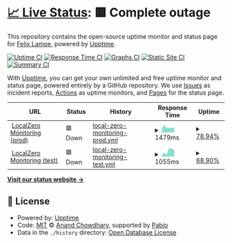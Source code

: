 # [📈 Live Status](https://fblampe.github.io/localzero-monitoring-upptime): <!--live status--> **🟥 Complete outage**

This repository contains the open-source uptime monitor and status page for [Felix Lampe](https://fblampe.github.io/localzero-monitoring-upptime), powered by [Upptime](https://github.com/upptime/upptime).

[![Uptime CI](https://github.com/fblampe/localzero-monitoring-upptime/workflows/Uptime%20CI/badge.svg)](https://github.com/fblampe/localzero-monitoring-upptime/actions?query=workflow%3A%22Uptime+CI%22)
[![Response Time CI](https://github.com/fblampe/localzero-monitoring-upptime/workflows/Response%20Time%20CI/badge.svg)](https://github.com/fblampe/localzero-monitoring-upptime/actions?query=workflow%3A%22Response+Time+CI%22)
[![Graphs CI](https://github.com/fblampe/localzero-monitoring-upptime/workflows/Graphs%20CI/badge.svg)](https://github.com/fblampe/localzero-monitoring-upptime/actions?query=workflow%3A%22Graphs+CI%22)
[![Static Site CI](https://github.com/fblampe/localzero-monitoring-upptime/workflows/Static%20Site%20CI/badge.svg)](https://github.com/fblampe/localzero-monitoring-upptime/actions?query=workflow%3A%22Static+Site+CI%22)
[![Summary CI](https://github.com/fblampe/localzero-monitoring-upptime/workflows/Summary%20CI/badge.svg)](https://github.com/fblampe/localzero-monitoring-upptime/actions?query=workflow%3A%22Summary+CI%22)

With [Upptime](https://upptime.js.org), you can get your own unlimited and free uptime monitor and status page, powered entirely by a GitHub repository. We use [Issues](https://github.com/fblampe/localzero-monitoring-upptime/issues) as incident reports, [Actions](https://github.com/fblampe/localzero-monitoring-upptime/actions) as uptime monitors, and [Pages](https://fblampe.github.io/localzero-monitoring-upptime) for the status page.

<!--start: status pages-->
<!-- This summary is generated by Upptime (https://github.com/upptime/upptime) -->
<!-- Do not edit this manually, your changes will be overwritten -->
<!-- prettier-ignore -->
| URL | Status | History | Response Time | Uptime |
| --- | ------ | ------- | ------------- | ------ |
| <img alt="" src="https://icons.duckduckgo.com/ip3/monitoring.localzero.net.ico" height="13"> [LocalZero Monitoring (prod)](https://monitoring.localzero.net/) | 🟥 Down | [local-zero-monitoring-prod.yml](https://github.com/fblampe/localzero-monitoring-upptime/commits/HEAD/history/local-zero-monitoring-prod.yml) | <details><summary><img alt="Response time graph" src="./graphs/local-zero-monitoring-prod/response-time-week.png" height="20"> 1479ms</summary><br><a href="https://fblampe.github.io/localzero-monitoring-upptime/history/local-zero-monitoring-prod"><img alt="Response time 1479" src="https://img.shields.io/endpoint?url=https%3A%2F%2Fraw.githubusercontent.com%2Ffblampe%2Flocalzero-monitoring-upptime%2FHEAD%2Fapi%2Flocal-zero-monitoring-prod%2Fresponse-time.json"></a><br><a href="https://fblampe.github.io/localzero-monitoring-upptime/history/local-zero-monitoring-prod"><img alt="24-hour response time 0" src="https://img.shields.io/endpoint?url=https%3A%2F%2Fraw.githubusercontent.com%2Ffblampe%2Flocalzero-monitoring-upptime%2FHEAD%2Fapi%2Flocal-zero-monitoring-prod%2Fresponse-time-day.json"></a><br><a href="https://fblampe.github.io/localzero-monitoring-upptime/history/local-zero-monitoring-prod"><img alt="7-day response time 1479" src="https://img.shields.io/endpoint?url=https%3A%2F%2Fraw.githubusercontent.com%2Ffblampe%2Flocalzero-monitoring-upptime%2FHEAD%2Fapi%2Flocal-zero-monitoring-prod%2Fresponse-time-week.json"></a><br><a href="https://fblampe.github.io/localzero-monitoring-upptime/history/local-zero-monitoring-prod"><img alt="30-day response time 1479" src="https://img.shields.io/endpoint?url=https%3A%2F%2Fraw.githubusercontent.com%2Ffblampe%2Flocalzero-monitoring-upptime%2FHEAD%2Fapi%2Flocal-zero-monitoring-prod%2Fresponse-time-month.json"></a><br><a href="https://fblampe.github.io/localzero-monitoring-upptime/history/local-zero-monitoring-prod"><img alt="1-year response time 1479" src="https://img.shields.io/endpoint?url=https%3A%2F%2Fraw.githubusercontent.com%2Ffblampe%2Flocalzero-monitoring-upptime%2FHEAD%2Fapi%2Flocal-zero-monitoring-prod%2Fresponse-time-year.json"></a></details> | <details><summary><a href="https://fblampe.github.io/localzero-monitoring-upptime/history/local-zero-monitoring-prod">78.94%</a></summary><a href="https://fblampe.github.io/localzero-monitoring-upptime/history/local-zero-monitoring-prod"><img alt="All-time uptime 78.94%" src="https://img.shields.io/endpoint?url=https%3A%2F%2Fraw.githubusercontent.com%2Ffblampe%2Flocalzero-monitoring-upptime%2FHEAD%2Fapi%2Flocal-zero-monitoring-prod%2Fuptime.json"></a><br><a href="https://fblampe.github.io/localzero-monitoring-upptime/history/local-zero-monitoring-prod"><img alt="24-hour uptime 67.91%" src="https://img.shields.io/endpoint?url=https%3A%2F%2Fraw.githubusercontent.com%2Ffblampe%2Flocalzero-monitoring-upptime%2FHEAD%2Fapi%2Flocal-zero-monitoring-prod%2Fuptime-day.json"></a><br><a href="https://fblampe.github.io/localzero-monitoring-upptime/history/local-zero-monitoring-prod"><img alt="7-day uptime 78.94%" src="https://img.shields.io/endpoint?url=https%3A%2F%2Fraw.githubusercontent.com%2Ffblampe%2Flocalzero-monitoring-upptime%2FHEAD%2Fapi%2Flocal-zero-monitoring-prod%2Fuptime-week.json"></a><br><a href="https://fblampe.github.io/localzero-monitoring-upptime/history/local-zero-monitoring-prod"><img alt="30-day uptime 78.94%" src="https://img.shields.io/endpoint?url=https%3A%2F%2Fraw.githubusercontent.com%2Ffblampe%2Flocalzero-monitoring-upptime%2FHEAD%2Fapi%2Flocal-zero-monitoring-prod%2Fuptime-month.json"></a><br><a href="https://fblampe.github.io/localzero-monitoring-upptime/history/local-zero-monitoring-prod"><img alt="1-year uptime 78.94%" src="https://img.shields.io/endpoint?url=https%3A%2F%2Fraw.githubusercontent.com%2Ffblampe%2Flocalzero-monitoring-upptime%2FHEAD%2Fapi%2Flocal-zero-monitoring-prod%2Fuptime-year.json"></a></details>
| <img alt="" src="https://icons.duckduckgo.com/ip3/monitoring-test.localzero.net.ico" height="13"> [LocalZero Monitoring (test)](https://monitoring-test.localzero.net/) | 🟥 Down | [local-zero-monitoring-test.yml](https://github.com/fblampe/localzero-monitoring-upptime/commits/HEAD/history/local-zero-monitoring-test.yml) | <details><summary><img alt="Response time graph" src="./graphs/local-zero-monitoring-test/response-time-week.png" height="20"> 1055ms</summary><br><a href="https://fblampe.github.io/localzero-monitoring-upptime/history/local-zero-monitoring-test"><img alt="Response time 1055" src="https://img.shields.io/endpoint?url=https%3A%2F%2Fraw.githubusercontent.com%2Ffblampe%2Flocalzero-monitoring-upptime%2FHEAD%2Fapi%2Flocal-zero-monitoring-test%2Fresponse-time.json"></a><br><a href="https://fblampe.github.io/localzero-monitoring-upptime/history/local-zero-monitoring-test"><img alt="24-hour response time 0" src="https://img.shields.io/endpoint?url=https%3A%2F%2Fraw.githubusercontent.com%2Ffblampe%2Flocalzero-monitoring-upptime%2FHEAD%2Fapi%2Flocal-zero-monitoring-test%2Fresponse-time-day.json"></a><br><a href="https://fblampe.github.io/localzero-monitoring-upptime/history/local-zero-monitoring-test"><img alt="7-day response time 1055" src="https://img.shields.io/endpoint?url=https%3A%2F%2Fraw.githubusercontent.com%2Ffblampe%2Flocalzero-monitoring-upptime%2FHEAD%2Fapi%2Flocal-zero-monitoring-test%2Fresponse-time-week.json"></a><br><a href="https://fblampe.github.io/localzero-monitoring-upptime/history/local-zero-monitoring-test"><img alt="30-day response time 1055" src="https://img.shields.io/endpoint?url=https%3A%2F%2Fraw.githubusercontent.com%2Ffblampe%2Flocalzero-monitoring-upptime%2FHEAD%2Fapi%2Flocal-zero-monitoring-test%2Fresponse-time-month.json"></a><br><a href="https://fblampe.github.io/localzero-monitoring-upptime/history/local-zero-monitoring-test"><img alt="1-year response time 1055" src="https://img.shields.io/endpoint?url=https%3A%2F%2Fraw.githubusercontent.com%2Ffblampe%2Flocalzero-monitoring-upptime%2FHEAD%2Fapi%2Flocal-zero-monitoring-test%2Fresponse-time-year.json"></a></details> | <details><summary><a href="https://fblampe.github.io/localzero-monitoring-upptime/history/local-zero-monitoring-test">68.90%</a></summary><a href="https://fblampe.github.io/localzero-monitoring-upptime/history/local-zero-monitoring-test"><img alt="All-time uptime 68.90%" src="https://img.shields.io/endpoint?url=https%3A%2F%2Fraw.githubusercontent.com%2Ffblampe%2Flocalzero-monitoring-upptime%2FHEAD%2Fapi%2Flocal-zero-monitoring-test%2Fuptime.json"></a><br><a href="https://fblampe.github.io/localzero-monitoring-upptime/history/local-zero-monitoring-test"><img alt="24-hour uptime 67.93%" src="https://img.shields.io/endpoint?url=https%3A%2F%2Fraw.githubusercontent.com%2Ffblampe%2Flocalzero-monitoring-upptime%2FHEAD%2Fapi%2Flocal-zero-monitoring-test%2Fuptime-day.json"></a><br><a href="https://fblampe.github.io/localzero-monitoring-upptime/history/local-zero-monitoring-test"><img alt="7-day uptime 68.90%" src="https://img.shields.io/endpoint?url=https%3A%2F%2Fraw.githubusercontent.com%2Ffblampe%2Flocalzero-monitoring-upptime%2FHEAD%2Fapi%2Flocal-zero-monitoring-test%2Fuptime-week.json"></a><br><a href="https://fblampe.github.io/localzero-monitoring-upptime/history/local-zero-monitoring-test"><img alt="30-day uptime 68.90%" src="https://img.shields.io/endpoint?url=https%3A%2F%2Fraw.githubusercontent.com%2Ffblampe%2Flocalzero-monitoring-upptime%2FHEAD%2Fapi%2Flocal-zero-monitoring-test%2Fuptime-month.json"></a><br><a href="https://fblampe.github.io/localzero-monitoring-upptime/history/local-zero-monitoring-test"><img alt="1-year uptime 68.90%" src="https://img.shields.io/endpoint?url=https%3A%2F%2Fraw.githubusercontent.com%2Ffblampe%2Flocalzero-monitoring-upptime%2FHEAD%2Fapi%2Flocal-zero-monitoring-test%2Fuptime-year.json"></a></details>

<!--end: status pages-->

[**Visit our status website →**](https://fblampe.github.io/localzero-monitoring-upptime)

## 📄 License

- Powered by: [Upptime](https://github.com/upptime/upptime)
- Code: [MIT](./LICENSE) © [Anand Chowdhary](https://anandchowdhary.com), supported by [Pabio](https://pabio.com)
- Data in the `./history` directory: [Open Database License](https://opendatacommons.org/licenses/odbl/1-0/)
